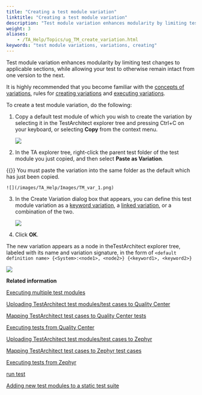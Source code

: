 ```yaml
--- 
title: "Creating a test module variation"
linktitle: "Creating a test module variation"
description: "Test module variation enhances modularity by limiting test changes to applicable sections, while allowing your test to otherwise remain intact from one version to the next."
weight: 3
aliases: 
    - /TA_Help/Topics/ug_TM_create_variation.html
keywords: "test module variations, variations, creating"
---
```


Test module variation enhances modularity by limiting test changes to applicable sections, while allowing your test to otherwise remain intact from one version to the next.

It is highly recommended that you become familiar with the [concepts of variations](/TA_Help/Topics/Variations.html), rules for [creating variations](/TA_Help/Topics/Variations_rules.html) and [executing variations](/TA_Help/Topics/Variations_rules_executing.html).

To create a test module variation, do the following:

1.  Copy a default test module of which you wish to create the variation by selecting it in the TestArchitect explorer tree and pressing Ctrl+C on your keyboard, or selecting **Copy** from the context menu.

    ![](/images/TA_Help/Images/TM_var.png)

2.  In the TA explorer tree, right-click the parent test folder of the test module you just copied, and then select **Paste as Variation**.

{{<remember>}} You must paste the variation into the same folder as the default which has just been copied.

    ![](/images/TA_Help/Images/TM_var_1.png)

3.  In the Create Variation dialog box that appears, you can define this test module variation as a [keyword variation](/TA_Help/Topics/Variations_create_keyword.html), a [linked variation](/TA_Help/Topics/Variations_linking.html), or a combination of the two.

    ![](/images/TA_Help/Images/ug_TM_variation.png)

4.  Click **OK**.


The new variation appears as a node in theTestArchitect explorer tree, labeled with its name and variation signature, in the form of `<default definition name> {<System>:<node1>, <node2>} {<keyword1>, <keyword2>}`

![](/images/TA_Help/Images/TM_var_2.png)




**Related information**  


[Executing multiple test modules](/TA_Help/Topics/Test_exec_multiple_TM.html)

[Uploading TestArchitect test modules/test cases to Quality Center](/TA_Help/Topics/Integration_QC_test_development_step_2.html)

[Mapping TestArchitect test cases to Quality Center tests](/TA_Help/Topics/Integration_QC_connecting_repo_to_QC_server_step_3.html)

[Executing tests from Quality Center](/TA_Help/Topics/Integration_QC_executing_from_QC.html)

[Uploading TestArchitect test modules/test cases to Zephyr](/TA_Help/Topics/ug_Zephyr_upload_TA_TM_TC.html)

[Mapping TestArchitect test cases to Zephyr test cases](/TA_Help/Topics/ug_Zephyr_mapping_test_cases.html)

[Executing tests from Zephyr](/TA_Help/Topics/ug_Zephyr_executing_tests.html)

[run test](/TA_Automation/Topics/bia_run_test.html)

[Adding new test modules to a static test suite](/TA_Help/Topics/Test_suite_static_add_new_test_module.html)


